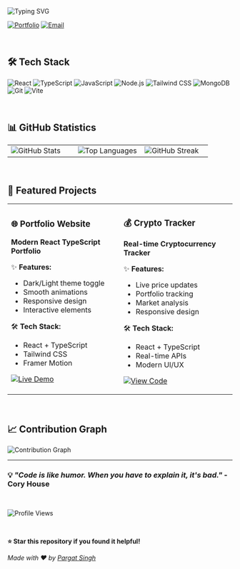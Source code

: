 <!-- Typing Animation -->
<img src="https://readme-typing-svg.herokuapp.com?font=Fira+Code&size=24&duration=3000&pause=1000&color=6366F1&center=true&vCenter=true&width=800&lines=Hi+there!+I'm+Pargat+Singh;Full+Stack+Developer;React+%26+TypeScript+Enthusiast" alt="Typing SVG" />

<br>

<!-- Contact Links -->
[![Portfolio](https://img.shields.io/badge/🌐_Portfolio-https://pargatfolio.com/-6366F1?style=for-the-badge&logo=react&logoColor=white&labelColor=1E1B4B)](https://pargatfolio.com/)
[![Email](https://img.shields.io/badge/📧_Email-c0956007@mylambton.ca-E11D48?style=for-the-badge&logo=gmail&logoColor=white&labelColor=881337)](mailto:c0956007@mylambton.ca)

<br>

## 🛠️ Tech Stack

![React](https://img.shields.io/badge/React-20232A?style=flat-square&logo=react&logoColor=61DAFB)
![TypeScript](https://img.shields.io/badge/TypeScript-007ACC?style=flat-square&logo=typescript&logoColor=white)
![JavaScript](https://img.shields.io/badge/JavaScript-F7DF1E?style=flat-square&logo=javascript&logoColor=black)
![Node.js](https://img.shields.io/badge/Node.js-43853D?style=flat-square&logo=node.js&logoColor=white)
![Tailwind CSS](https://img.shields.io/badge/Tailwind_CSS-38B2AC?style=flat-square&logo=tailwind-css&logoColor=white)
![MongoDB](https://img.shields.io/badge/MongoDB-4EA94B?style=flat-square&logo=mongodb&logoColor=white)
![Git](https://img.shields.io/badge/Git-F05032?style=flat-square&logo=git&logoColor=white)
![Vite](https://img.shields.io/badge/Vite-646CFF?style=flat-square&logo=vite&logoColor=white)

<br>

## 📊 GitHub Statistics

<table width="100%">
<tr>
<td width="33%">

<img src="https://github-readme-stats.vercel.app/api?username=pargat-apps&show_icons=true&theme=tokyonight&hide_border=true&count_private=true&include_all_commits=true&custom_title=🚀%20Activity&bg_color=0d1117&title_color=6366f1&text_color=ffffff&icon_color=6366f1&border_color=6366f1&hide_title=true" alt="GitHub Stats" />

</td>
<td width="33%">

<img src="https://github-readme-stats.vercel.app/api/top-langs/?username=pargat-apps&layout=compact&theme=tokyonight&hide_border=true&custom_title=💻%20Languages&bg_color=0d1117&title_color=6366f1&text_color=ffffff&icon_color=6366f1&border_color=6366f1&hide_title=true" alt="Top Languages" />

</td>
<td width="33%">

<img src="https://github-readme-streak-stats.herokuapp.com/?user=pargat-apps&theme=tokyonight&hide_border=true&stroke=6366F1&ring=6366F1&fire=6366F1&currStreakLabel=6366F1&bg_color=0d1117&title_color=6366f1&text_color=ffffff&icon_color=6366f1&border_color=6366f1" alt="GitHub Streak" />

</td>
</tr>
</table>

<br>

## 🌟 Featured Projects

<table width="100%">
<tr>
<td width="50%">

### 🌐 Portfolio Website
**Modern React TypeScript Portfolio**

✨ **Features:**
- Dark/Light theme toggle
- Smooth animations
- Responsive design
- Interactive elements

🛠️ **Tech Stack:**
- React + TypeScript
- Tailwind CSS
- Framer Motion

[![Live Demo](https://img.shields.io/badge/🌐_Live_Demo-6366F1?style=for-the-badge&logo=react&logoColor=white)](https://pargatfolio.com/)

</td>
<td width="50%">

### 💰 Crypto Tracker
**Real-time Cryptocurrency Tracker**

✨ **Features:**
- Live price updates
- Portfolio tracking
- Market analysis
- Responsive design

🛠️ **Tech Stack:**
- React + TypeScript
- Real-time APIs
- Modern UI/UX

[![View Code](https://img.shields.io/badge/💻_View_Code-6366F1?style=for-the-badge&logo=github&logoColor=white)](https://github.com/pargat-apps/crypto-tracker)

</td>
</tr>
</table>

<br>

## 📈 Contribution Graph

<img src="https://github-readme-activity-graph.vercel.app/graph?username=pargat-apps&theme=tokyonight&hide_border=true&custom_title=📈%20Contribution%20Graph&bg_color=0d1117&color=6366f1&line=6366f1&point=6366f1&area=true&hide_title=true" alt="Contribution Graph" />

<br>

---

### 💡 *"Code is like humor. When you have to explain it, it's bad."* - Cory House

<br>

![Profile Views](https://komarev.com/ghpvc/?username=pargat-apps&color=6366F1&style=for-the-badge&label=👀%20Profile%20Views)

<br>

**⭐ Star this repository if you found it helpful!**

*Made with ❤️ by [Pargat Singh](https://pargatfolio.com/)*